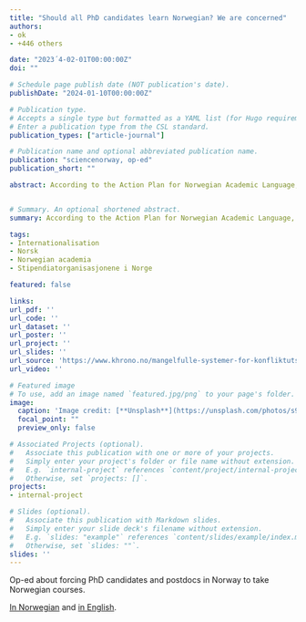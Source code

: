 ```yaml
---
title: "Should all PhD candidates learn Norwegian? We are concerned"
authors:
- ok
- +446 others

date: "2023´4-02-01T00:00:00Z"
doi: ""

# Schedule page publish date (NOT publication's date).
publishDate: "2024-01-10T00:00:00Z"

# Publication type.
# Accepts a single type but formatted as a YAML list (for Hugo requirements).
# Enter a publication type from the CSL standard.
publication_types: ["article-journal"]

# Publication name and optional abbreviated publication name.
publication: "sciencenorway, op-ed"
publication_short: ""

abstract: According to the Action Plan for Norwegian Academic Language, all temporary employees are required to attend Norwegian courses, and all permanent employees must become proficient in Norwegian within 3 years. Over 400 researchers assess the implications this will have on the sector


# Summary. An optional shortened abstract.
summary: According to the Action Plan for Norwegian Academic Language, all temporary employees are required to attend Norwegian courses, and all permanent employees must become proficient in Norwegian within 3 years. Over 400 researchers assess the implications this will have on the sector

tags:
- Internationalisation
- Norsk
- Norwegian academia
- Stipendiatorganisasjonene i Norge

featured: false

links:
url_pdf: ''
url_code: ''
url_dataset: ''
url_poster: ''
url_project: ''
url_slides: ''
url_source: 'https://www.khrono.no/mangelfulle-systemer-for-konfliktutsatte-stipendiater/790442'
url_video: ''

# Featured image
# To use, add an image named `featured.jpg/png` to your page's folder. 
image:
  caption: 'Image credit: [**Unsplash**](https://unsplash.com/photos/s9CC2SKySJM)'
  focal_point: ""
  preview_only: false

# Associated Projects (optional).
#   Associate this publication with one or more of your projects.
#   Simply enter your project's folder or file name without extension.
#   E.g. `internal-project` references `content/project/internal-project/index.md`.
#   Otherwise, set `projects: []`.
projects:
- internal-project

# Slides (optional).
#   Associate this publication with Markdown slides.
#   Simply enter your slide deck's filename without extension.
#   E.g. `slides: "example"` references `content/slides/example/index.md`.
#   Otherwise, set `slides: ""`.
slides: ''
---
```


Op-ed about forcing PhD candidates and postdocs in Norway to take Norwegian courses.

[In Norwegian](https://www.forskersonen.no/akademia-arbeid-kronikk/skal-alle-stipendiater-laere-seg-norsk-vi-er-bekymret/2317511?fbclid=IwAR1bYwcJ8BIfn77tRe0JD0KdNSiqv21ABGraOSa05X1_4TtIWwkJRmWb9iE) and [in English](https://www.sciencenorway.no/education-employment-language/should-all-phd-candidates-learn-norwegian-we-are-concerned/2318389).
